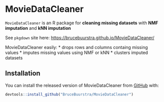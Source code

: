 
<!-- README.md is generated from README.Rmd. Please edit that file -->

# MovieDataCleaner

<!-- badges: start -->
<!-- badges: end -->

`MovieDataCleaner` is an R package for **cleaning missing datasets**
with **NMF imputation** and **kNN imputation**

See `pkgdown` site here:
<https://brucebuurstra.github.io/MovieDataCleaner/>

MovieDataCleaner easily: \* drops rows and columns containg missing
values \* imputes missing values using NMF or kNN \* clusters imputed
datasets

## Installation

You can install the released version of MovieDataCleaner from
[GitHub](https://github.com) with:

``` r
devtools::install_github("BruceBuurstra/MovieDataCleaner")
```
